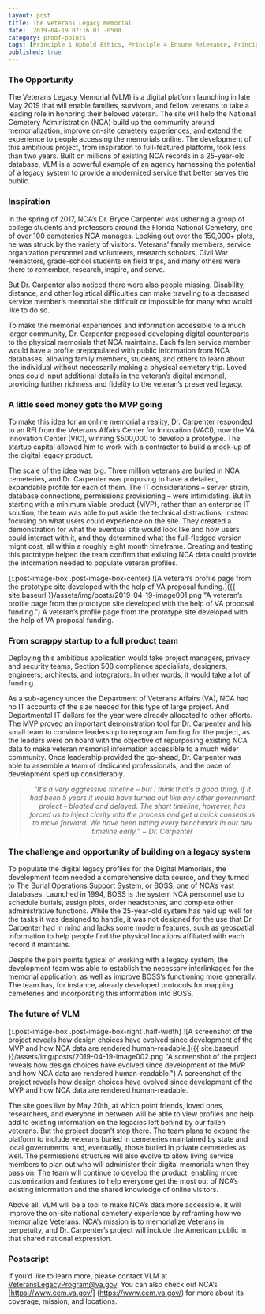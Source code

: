 ```yaml
---
layout: post
title: The Veterans Legacy Memorial
date:  2019-04-19 07:16:01 -0500
category: proof-points
tags: [Principle 1 Uphold Ethics, Principle 4 Ensure Relevance, Principle 5 Harness Existing Data, Principle 6 Anticipate Future Uses, Principle 10 Practice Accountability, Practice 2 Assess and Balance the Needs of Stakeholders, Design]
published: true
---
```


### The Opportunity

The Veterans Legacy Memorial (VLM) is a digital platform launching in late May 2019 that will enable families, survivors, and fellow veterans to take a leading role in honoring their beloved veteran. The site will help the National Cemetery Administration (NCA) build up the community around memorialization, improve on-site cemetery experiences, and extend the experience to people accessing the memorials online. The development of this ambitious project, from inspiration to full-featured platform, took less than two years. Built on millions of existing NCA records in a 25-year-old database, VLM is a powerful example of an agency harnessing the potential of a legacy system to provide a modernized service that better serves the public. 

### Inspiration

In the spring of 2017, NCA’s Dr. Bryce Carpenter was ushering a group of college students and professors around the Florida National Cemetery, one of over 100 cemeteries NCA manages. Looking out over the 150,000+ plots, he was struck by the variety of visitors. Veterans’ family members, service organization personnel and volunteers, research scholars, Civil War reenactors, grade-school students on field trips, and many others were there to remember, research, inspire, and serve. 

But Dr. Carpenter also noticed there were also people missing. Disability, distance, and other logistical difficulties can make traveling to a deceased service member’s memorial site difficult or impossible for many who would like to do so.

To make the memorial experiences and information accessible to a much larger community, Dr. Carpenter proposed developing digital counterparts to the physical memorials that NCA maintains. Each fallen service member would have a profile prepopulated with public information from NCA databases, allowing family members, students, and others to learn about the individual without necessarily making a physical cemetery trip. Loved ones could input additional details in the veteran’s digital memorial, providing further richness and fidelity to the veteran’s preserved legacy.

### A little seed money gets the MVP going

To make this idea for an online memorial a reality, Dr. Carpenter responded to an RFI from the Veterans Affairs Center for Innovation (VACI), now the VA Innovation Center (VIC), winning $500,000 to develop a prototype. The startup capital allowed him to work with a contractor to build a mock-up of the digital legacy product. 

The scale of the idea was big. Three million veterans are buried in NCA cemeteries, and Dr. Carpenter was proposing to have a detailed, expandable profile for each of them. The IT considerations – server strain, database connections, permissions provisioning – were intimidating. But in starting with a minimum viable product (MVP), rather than an enterprise IT solution, the team was able to put aside the technical distractions, instead focusing on what users could experience on the site. They created a demonstration for what the eventual site would look like and how users could interact with it, and they determined what the full-fledged version might cost, all within a roughly eight month timeframe. Creating and testing this prototype helped the team confirm that existing NCA data could provide the information needed to populate veteran profiles.

{:.post-image-box .post-image-box-center}
![A veteran’s profile page from the prototype site developed with the help of VA proposal funding.]({{ site.baseurl }}/assets/img/posts/2019-04-19-image001.png "A veteran’s profile page from the prototype site developed with the help of VA proposal funding.") A veteran’s profile page from the prototype site developed with the help of VA proposal funding.

### From scrappy startup to a full product team

Deploying this ambitious application would take project managers, privacy and security teams, Section 508 compliance specialists, designers, engineers, architects, and integrators. In other words, it would take a lot of funding.

As a sub-agency under the Department of Veterans Affairs (VA), NCA had no IT accounts of the size needed for this type of large project. And Departmental IT dollars for the year were already allocated to other efforts. The MVP proved an important demonstration tool for Dr. Carpenter and his small team to convince leadership to reprogram funding for the project, as the leaders were on board with the objective of repurposing existing NCA data to make veteran memorial information accessible to a much wider community. Once leadership provided the go-ahead, Dr. Carpenter was able to assemble a team of dedicated professionals, and the pace of development sped up considerably.

<blockquote style="text-align:center; font-style:italic">
“It’s a very aggressive timeline – but I think that’s a good thing, if it had been 5 years it would have turned out like any other government project – bloated and delayed. The short timeline, however, has forced us to inject clarity into the process and get a quick consensus to move forward. We have been hitting every benchmark in our dev timeline early.” ~ Dr. Carpenter
</blockquote>


### The challenge and opportunity of building on a legacy system

To populate the digital legacy profiles for the Digital Memorials, the development team needed a comprehensive data source, and they turned to The Burial Operations Support System, or BOSS, one of NCA’s vast databases. Launched in 1994, BOSS is the system NCA personnel use to schedule burials, assign plots, order headstones, and complete other administrative functions. While the 25-year-old system has held up well for the tasks it was designed to handle, it was not designed for the use that Dr. Carpenter had in mind and lacks some modern features, such as geospatial information to help people find the physical locations affiliated with each record it maintains.

Despite the pain points typical of working with a legacy system, the development team was able to establish the necessary interlinkages for the memorial application, as well as improve BOSS’s functioning more generally. The team has, for instance, already developed protocols for mapping cemeteries and incorporating this information into BOSS.


### The future of VLM

{:.post-image-box .post-image-box-right .half-width}
![A screenshot of the project reveals how design choices have evolved since development of the MVP and how NCA data are rendered human-readable.]({{ site.baseurl }}/assets/img/posts/2019-04-19-image002.png "A screenshot of the project reveals how design choices have evolved since development of the MVP and how NCA data are rendered human-readable.") A screenshot of the project reveals how design choices have evolved since development of the MVP and how NCA data are rendered human-readable.

The site goes live by May 20th, at which point friends, loved ones, researchers, and everyone in between will be able to view profiles and help add to existing information on the legacies left behind by our fallen veterans. But the project doesn’t stop there. The team plans to expand the platform to include veterans buried in cemeteries maintained by state and local governments, and, eventually, those buried in private cemeteries as well. The permissions structure will also evolve to allow living service members to plan out who will administer their digital memorials when they pass on. The team will continue to develop the product, enabling more customization and features to help everyone get the most out of NCA’s existing information and the shared knowledge of online visitors.

Above all, VLM will be a tool to make NCA’s data more accessible.  It will improve the on-site national cemetery experience by reframing how we memorialize Veterans.  NCA’s mission is to memorialize Veterans in perpetuity, and Dr. Carpenter’s project will include the American public in that shared national expression.


### Postscript

If you’d like to learn more, please contact VLM at [VeteransLegacyProgram@va.gov](mailto:VeteransLegacyProgram@va.gov). You can also check out NCA’s  [https://www.cem.va.gov/] (https://www.cem.va.gov/) for more about its coverage, mission, and locations.
